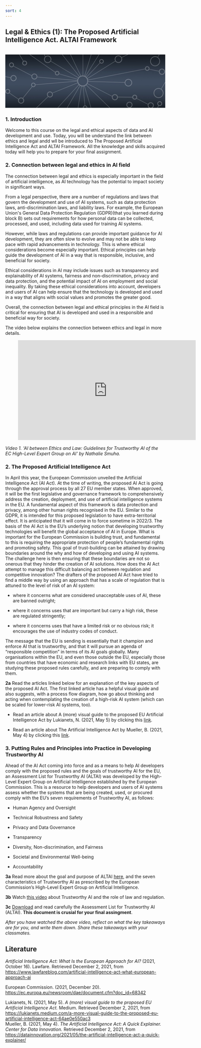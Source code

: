 ```yaml
---
sort: 4
---
```


## __Legal & Ethics (1): The Proposed Artificial Intelligence Act. ALTAI Framework__
\
<img src="./images/datalab_banner.jpg" alt="Books banner" width="600"/>

### 1. Introduction

Welcome to this course on the legal and ethical aspects of data and AI development and use. Today, you will be  understand the link between ethics and legal andd wll be introduced to The Proposed Artificial Intelligence Act and ALTAI Framework. 
All the knowledge and skills acquired today will help you to prepare for your final assignment.

### 2. Connection between legal and ethics in AI field 

The connection between legal and ethics is especially important in the field of artificial intelligence, as AI technology has the potential to impact society in significant ways.

From a legal perspective, there are a number of regulations and laws that govern the development and use of AI systems, such as data protection laws, anti-discrimination laws, and liability laws. For example, the European Union's General Data Protection Regulation (GDPR)(that you learned during block B) sets out requirements for how personal data can be collected, processed, and used, including data used for training AI systems.

However, while laws and regulations can provide important guidance for AI development, they are often slow to evolve and may not be able to keep pace with rapid advancements in technology. This is where ethical considerations become especially important. Ethical principles can help guide the development of AI in a way that is responsible, inclusive, and beneficial for society.

Ethical considerations in AI may include issues such as transparency and explainability of AI systems, fairness and non-discrimination, privacy and data protection, and the potential impact of AI on employment and social inequality. By taking these ethical considerations into account, developers and users of AI can help ensure that the technology is developed and used in a way that aligns with social values and promotes the greater good.

Overall, the connection between legal and ethical principles in the AI field is critical for ensuring that AI is developed and used in a responsible and beneficial way for society.

The video below explains the connection between ethics and legal in more details.

<!-- blank line -->
<figure class="video_container">
<iframe width="560" height="315" src="https://www.youtube.com/embed/d3P-SBoGtxk" title="YouTube video player" frameborder="0" allow="accelerometer; autoplay; clipboard-write; encrypted-media; gyroscope; picture-in-picture" allowfullscreen></iframe>
</figure>
<!-- blank line -->

*Video 1. 'AI between Ethics and Law: Guidelines for Trustworthy AI of the EC High-Level Expert Group on AI' by Nathalie Smuha.*


### 2. The Proposed Artificial Intelligence Act

In April this year, the European Commission unveiled the Artificial Intelligence Act (AI Act). At the time of writing, the proposed AI Act is going through the approval process by all 27 EU member states. When approved, it will be the first legislative and governance framework to comprehensively address the creation, deployment, and use of artificial intelligence systems in the EU. A fundamental aspect of this framework is data protection and privacy, among other human rights recognised in the EU. Similar to the GDPR, it is intended for this proposed legislation to have extra-territorial effect. It is anticipated that it will come in to force sometime in 2022/3.
The basis of the AI Act is the EU’s underlying notion that developing trustworthy technologies will benefit the global acceptance of AI in Europe. What is important for the European Commission is building trust, and fundamental to this is requiring the appropriate protection of people’s fundamental rights and promoting safety. This goal of trust-building can be attained by drawing boundaries around the why and how of developing and using AI systems. The challenge here is then ensuring that these boundaries are not so onerous that they hinder the creation of AI solutions. How does the AI Act attempt to manage this difficult balancing act between regulation and competitive innovation? The drafters of the proposed AI Act have tried to find a middle way by using an approach that has a scale of regulation that is attuned to the level of risk of an AI system:

-	where it concerns what are considered unacceptable uses of AI, these are banned outright;

-	where it concerns uses that are important but carry a high risk, these are regulated stringently;

-	where it concerns uses that have a limited risk or no obvious risk; it encourages the use of industry codes of conduct.

The message that the EU is sending is essentially that it champion and enforce AI that is trustworthy, and that it will pursue an agenda of “responsible competition” in terms of its AI goals globally. Many organisations within the EU, and even those outside the EU, especially those from countries that have economic and research links with EU states, are studying these proposed rules carefully, and are preparing to comply with them.


__2a__ Read the articles linked below for an explanation of the key aspects of the proposed AI Act. The first linked article has a helpful visual guide and also suggests, with a process flow diagram, how go about thinking and acting when contemplating the creation of a high-risk AI system (which can be scaled for lower-risk AI systems, too).

- Read an article about A (more) visual guide to the proposed EU Artificial Intelligence Act by Lukianets, N. (2021, May 5) by clicking this [link](https://lukianets.medium.com/a-more-visual-guide-to-the-proposed-eu-artificial-intelligence-act-64ae0e550ac3).

- Read an article about The Artificial Intelligence Act by Mueller, B. (2021, May 4) by clicking this [link](https://datainnovation.org/2021/05/the-artificial-intelligence-act-a-quick-explainer/).


### 3. Putting Rules and Principles into Practice in Developing Trustworthy AI

Ahead of the AI Act coming into force and as a means to help AI developers comply with the proposed rules and the goals of trustworthy AI for the EU, an Assessment List for Trustworthy AI (ALTAI) was developed by the High-Level Expert Group on Artificial Intelligence established by the European Commission. This is a resource to help developers and users of AI systems assess whether the systems that are being created, used, or procured comply with the EU’s seven requirements of Trustworthy AI, as follows:

-	Human Agency and Oversight

-	Technical Robustness and Safety

-	Privacy and Data Governance

-	Transparency

-	Diversity, Non-discrimination, and Fairness

-	Societal and Environmental Well-being

-	Accountability

__3a__ Read more about the goal and purpose of ALTAI [here](https://altai.insight-centre.org/), and the seven characteristics of Trustworthy AI as prescribed by the European Commission’s High-Level Expert Group on Artificial Intelligence.

__3b__ Watch [this video](https://futurium.ec.europa.eu/en/european-ai-alliance/videos/all-you-need-know-trustworthy-ai-and-role-law-and-regulation) about Trustworthy AI and the role of law and regulation.

__3c__ [Download](https://ec.europa.eu/newsroom/dae/document.cfm?doc_id=68342) and read carefully the Assessment List for Trustworthy AI (ALTAI). __This document is crusial for your final assingment__. 

*After you have watched the above video, reflect on what the key takeaways are for you, and write them down. Share these takeaways with your classmates.*



## __Literature__

*Artificial Intelligence Act: What Is the European Approach for AI?* (2021, October 16). Lawfare. Retrieved December 2, 2021, from https://www.lawfareblog.com/artificial-intelligence-act-what-european-approach-ai

European Commission. (2021, December 20). https://ec.europa.eu/newsroom/dae/document.cfm?doc_id=68342

Lukianets, N. (2021, May 5). *A (more) visual guide to the proposed EU Artificial Intelligence Act.* Medium. Retrieved December 2, 2021, from https://lukianets.medium.com/a-more-visual-guide-to-the-proposed-eu-artificial-intelligence-act-64ae0e550ac3  
Mueller, B. (2021, May 4). *The Artificial Intelligence Act: A Quick Explainer. Center for Data Innovation.* Retrieved December 2, 2021, from https://datainnovation.org/2021/05/the-artificial-intelligence-act-a-quick-explainer/


